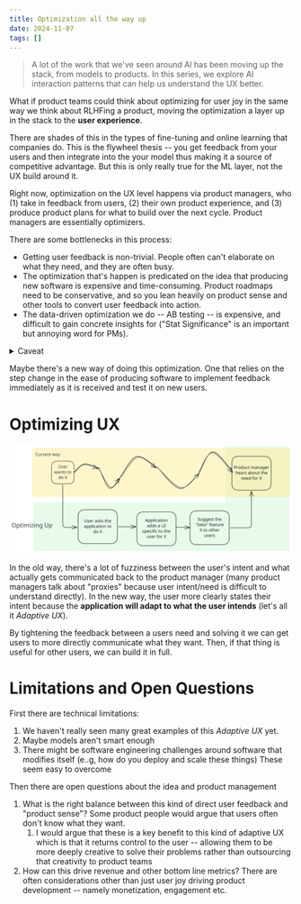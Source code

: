 ```yaml
---
title: Optimization all the way up
date: 2024-11-07
tags: []
---
```

> A lot of the work that we've seen around AI has been moving up the stack, from models to products. In this series, we explore AI interaction patterns that can help us understand the UX better.

What if product teams could think about optimizing for user joy in the same way we think about RLHFing a product, moving the optimization a layer up in the stack to the **user experience**.

There are shades of this in the types of fine-tuning and online learning that companies do. This is the flywheel thesis -- you get feedback from your users and then integrate into the your model thus making it a source of competitive advantage. But this is only really true for the ML layer, not the UX build around it.

Right now, optimization on the UX level happens via product managers, who (1) take in feedback from users, (2) their own product experience, and (3) produce product plans for what to build over the next cycle. Product managers are essentially optimizers. 

There are some bottlenecks in this process:
* Getting user feedback is non-trivial. People often can't elaborate on what they need, and they are often busy.
* The optimization that's happen is predicated on the idea that producing new software is expensive and time-consuming. Product roadmaps need to be conservative, and so you lean heavily on product sense and other tools to convert user feedback into action.
* The data-driven optimization we do -- AB testing -- is expensive, and difficult to gain concrete insights for ("Stat Significance" is an important but annoying word for PMs).

<details>
	<summary>Caveat</summary>
	There are also certainly benefits -- product managers act as a filter removing the things that don't make sense). The goal is not to say that product managers are not useful. They are!
</details>

Maybe there's a new way of doing this optimization. One that relies on the step change in the ease of producing software to implement feedback immediately as it is received and test it on new users.

# Optimizing UX
![](/images/optimization-all-the-way-up/initial-diagram.excalidraw.svg)

In the old way, there's a lot of fuzziness between the user's intent and what actually gets communicated back to the product manager (many product managers talk about "proxies" because user intent/need is difficult to understand directly). In the new way, the user more clearly states their intent because the **application will adapt to what the user intends** (let's all it *Adaptive UX*).

By tightening the feedback between a users need and solving it we can get users to more directly communicate what they want. Then, if that thing is useful for other users, we can build it in full.
# Limitations and Open Questions

First there are technical limitations:
1. We haven't really seen many great examples of this *Adaptive UX* yet.
2. Maybe models aren't smart enough
3. There might be software engineering challenges around software that modifies itself (e..g, how do you deploy and scale these things)
These seem easy to overcome

Then there are open questions about the idea and product management
1. What is the right balance between this kind of direct user feedback and "product sense"? Some product people would argue that users often don't know what they want.
	1. I would argue that these is a key benefit to this kind of adaptive UX which is that it returns control to the user -- allowing them to be more deeply creative to solve their problems rather than outsourcing that creativity to product teams
2. How can this drive revenue and other bottom line metrics? There are often considerations other than just user joy driving product development -- namely monetization, engagement etc.
